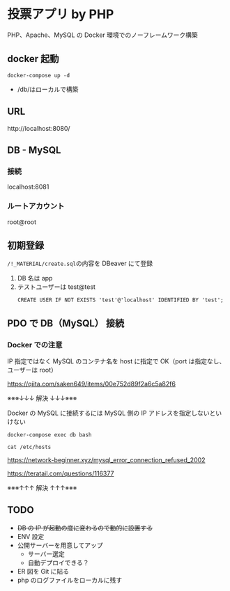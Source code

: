 # 投票アプリ by PHP

PHP、Apache、MySQL の Docker 環境でのノーフレームワーク構築

## docker 起動

```
docker-compose up -d
```

- /db/はローカルで構築

## URL

http://localhost:8080/

## DB - MySQL

### 接続

localhost:8081

### ルートアカウント

root@root

## 初期登録

`/!_MATERIAL/create.sql`の内容を DBeaver にて登録

1. DB 名は app
1. テストユーザーは test@test
   ```
   CREATE USER IF NOT EXISTS 'test'@'localhost' IDENTIFIED BY 'test';
   ```

## PDO で DB（MySQL） 接続

### Docker での注意

IP 指定ではなく MySQL のコンテナ名を host に指定で OK（port は指定なし、ユーザーは root）

https://qiita.com/saken649/items/00e752d89f2a6c5a82f6

※※※↓↓↓ 解決 ↓↓↓※※※

Docker の MySQL に接続するには MySQL 側の IP アドレスを指定しないといけない

```
docker-compose exec db bash

cat /etc/hosts
```

https://network-beginner.xyz/mysql_error_connection_refused_2002

https://teratail.com/questions/116377

※※※↑↑↑ 解決 ↑↑↑※※※

## TODO

- ~~DB の IP が起動の度に変わるので動的に設置する~~
- ENV 設定
- 公開サーバーを用意してアップ
  - サーバー選定
  - 自動デプロイできる？
- ER 図を Git に貼る
- php のログファイルをローカルに残す
